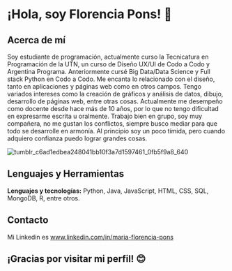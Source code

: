 # ¡Hola, soy Florencia Pons! 👋

## Acerca de mí

Soy estudiante de programación, actualmente curso la Tecnicatura en Programación de la UTN, un curso de Diseño UX/UI de Codo a Codo y Argentina Programa. Anteriormente cursé Big Data/Data Science y Full stack Python en Codo a Codo. 
Me encanta lo relacionado con el diseño, tanto en aplicaciones y páginas web como en otros campos. 
Tengo variados intereses como la creación de gráficos y análisis de datos, dibujo, desarrollo de páginas web, entre otras cosas. 
Actualmente me desempeño como docente desde hace más de 10 años, por lo que no tengo dificultad en expresarme escrita u oralmente. 
Trabajo bien en grupo, soy muy compañera, no me gustan los conflictos, siempre busco mediar para que todo se desarrolle en armonía. 
Al principio soy un poco tímida, pero cuando adquiero confianza puedo lograr grandes cosas. 

![tumblr_c6ad1edbea248041bb10f3a7d1597461_0fb5f9a8_640](https://github.com/FlorPons/FlorPons/assets/111473222/bb803857-79b0-4d44-9490-a55df6554892)

## Lenguajes y Herramientas

**Lenguajes y tecnologías:** Python, Java, JavaScript, HTML, CSS, SQL, MongoDB, R, entre otros.

## Contacto
 Mi Linkedin es www.linkedin.com/in/maria-florencia-pons 

## ¡Gracias por visitar mi perfil! 😊
